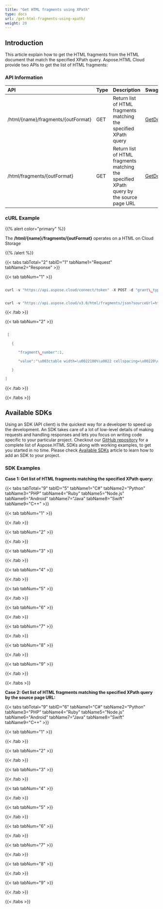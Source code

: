 ```yaml
---
title: "Get HTML fragments using XPath"
type: docs
url: /get-html-fragments-using-xpath/
weight: 20
---
```


## **Introduction**
This article explain how to get the HTML fragments from the HTML document that match the specified XPath query. Aspose.HTML Cloud provide two APIs to get the list of HTML fragments:
### **API Information**

|**API**|**Type**|**Description**|**Swagger Link**|
| :- | :- | :- | :- |
|/html/{name}/fragments/{outFormat}|GET|Return list of HTML fragments matching the specified XPath query|[GetDocumentFragmentByXPath](https://apireference.aspose.cloud/html/#!/Document/GetDocumentFragmentByXPath)|
|/html/fragments/{outFormat}|GET|Return list of HTML fragments matching the specified XPath query by the source page URL|[GetDocumentFragmentByXPathByUrl](https://apireference.aspose.cloud/html/#!/Document/GetDocumentFragmentByXPathByUrl)|
### **cURL Example**
{{% alert color="primary" %}} 

The **/html/{name}/fragments/{outFormat}** operates on a HTML on Cloud Storage

{{% /alert %}} 

{{< tabs tabTotal="2" tabID="1" tabName1="Request" tabName2="Response" >}}

{{< tab tabNum="1" >}}

```java

curl -v "https://api.aspose.cloud/connect/token" -X POST -d "grant\_type=client\_credentials&client\_id=XXXXX&client\_secret=XXXXX" -H "Content-Type: application/x-www-form-urlencoded" -H "Accept: application/json"

```

```java

curl -v "https://api.aspose.cloud/v3.0/html/fragments/json?sourceUrl=https://www.le.ac.uk/oerresources/bdra/html/page\_09.htm&xpath=//html/body/table" -X GET -H "Content-Type:application/json" -H "Accept:application/json" -H "Authorization: Bearer eyJhbGciOiJSUzI1NiIsInR5cCI6IkpXVCJ9.eyJuYmYiOjE1NjE2NzI1ODEsImV4cCI6MTU2MTc1ODk4MSwiaXNzIjoiaHR0cHM6Ly9hcGkuYXNwb3NlLmNsb3VkIiwiYXVkIjpbImh0dHBzOi8vYXBpLmFzcG9zZS5jbG91ZC9yZXNvdXJjZXMiLCJhcGkucGxhdGZvcm0iLCJhcGkucHJvZHVjdHMiXSwiY2xpZW50X2lkIjoiNzg5NDZmYjQtM2JkNC00ZDNlLWIzMDktZjllMmZmOWFjNmY5Iiwic2NvcGUiOlsiYXBpLnBsYXRmb3JtIiwiYXBpLnByb2R1Y3RzIl19.giiO1-D9Zw6q9RhEkm-fmCjRV1GuyTHr4Db-o0jCjZMoQfHddSAG1IpBmuDZHvLSSr6lp2yqCHDSAaNNoGdH\_AaCKdT73VfeiCQIOzxbMEzF53N304\_GQ39gr2-Zq6fgHW8uD\_Sd-BiHwDvt5PkGJR23NUPF7US8ZWhvHpiTrZEzpSiNZEiLISA1bh\_L8SiJtLGKgzXn2BgyR\_Kxw\_i\_WXYmbqtPry8w-P25gUjcthHbqzqO6VITzAFAt2jKMQ25YYXnhigNDfPYrc9iTmbKoEggaitR-sz8YIyxEctEcdoECyQo2Dibxf6-a8iVxlsKNfStsnymyfEl1WvyzQyzxA" --ssl-no-revoke

```

{{< /tab >}}

{{< tab tabNum="2" >}}

```java

 [

   {

      "fragment\_number":1,

      "value":"\u003ctable width=\u0022100%\u0022 cellspacing=\u00220\u0022 summary=\u0022Main layout table for two-column layout\u0022 dir=\u0022ltr\u0022\u003e\u003ctbody\u003e\u003ctr\u003e\n\u003ctd width=\u0022180\u0022 valign=\u0022top\u0022 id=\u0022maintable-toc\u0022\u003e\n\n\u003cdiv id=\u0022toc\u0022\u003e\n\n\u003ch2\u003e\u003ca id=\u0022toc-title\u0022 href=\u0022index.htm\u0022\u003eTable of Contents\u003c/a\u003e\u003c/h2\u003e\n\n\u003col class=\u0022section\u0022\u003e\n\u003cli\u003e\u003ca href=\u0022page\_01.htm\u0022\u003eIntroduction to HTML/XHTML \u003c/a\u003e\u003c/li\u003e\n\u003cli\u003e\n\u003ca href=\u0022page\_06.htm\u0022\u003eStructure of an HTML Document  \u003c/a\u003e\n\u003col\u003e\n\u003cli\u003e\u003ca href=\u0022page\_07.htm\u0022\u003epic001.gifHead of an HTML Document  \u003c/a\u003e\u003c/li\u003e\n\u003cli\u003e\u003ca href=\u0022page\_08.htm\u0022\u003eBody of an HTML Document  \u003c/a\u003e\u003c/li\u003e\n\u003cli class=\u0022currentpage\u0022\u003eExample HTML Document  \u003c/li\u003e\n\u003cli\u003e\u003ca href=\u0022page\_10.htm\u0022\u003eGood Working Practices  \u003c/a\u003e\u003c/li\u003e\n\u003c/ol\u003e\n\u003c/li\u003e\n\u003cli\u003e\u003ca href=\u0022page\_11.htm\u0022\u003eGetting Started with HTML  \u003c/a\u003e\u003c/li\u003e\n\u003cli\u003e\u003ca href=\u0022page\_19.htm\u0022\u003eHypertext Links  \u003c/a\u003e\u003c/li\u003e\n\u003cli\u003e\u003ca href=\u0022page\_24.htm\u0022\u003eIncluding Pictures  \u003c/a\u003e\u003c/li\u003e\n\u003cli\u003e\u003ca href=\u0022page\_28.htm\u0022\u003eA bit more on XHTML  \u003c/a\u003e\u003c/li\u003e\n\u003cli\u003e\u003ca href=\u0022page\_29.htm\u0022\u003eUpdating Existing HTML Documents to XHTML  \u003c/a\u003e\u003c/li\u003e\n\u003cli\u003e\u003ca href=\u0022page\_30.htm\u0022\u003eCascading Style Sheets  \u003c/a\u003e\u003c/li\u003e\n\u003cli\u003e\u003ca href=\u0022page\_33.htm\u0022\u003eStyle Properties for Text  \u003c/a\u003e\u003c/li\u003e\n\u003cli\u003e\u003ca href=\u0022page\_40.htm\u0022\u003eUtilities  \u003c/a\u003e\u003c/li\u003e\n\u003cli\u003e\u003ca href=\u0022page\_41.htm\u0022\u003eBooks and Further Reading  \u003c/a\u003e\u003c/li\u003e\n\u003cli\u003e\u003ca href=\u0022page\_42.htm\u0022\u003eThe End  \u003c/a\u003e\u003c/li\u003e\n\u003c/ol\u003e\n\n\u003c/div\u003e\n\n\u003c/td\u003e\n\u003ctd width=\u0022\*\u0022 valign=\u0022top\u0022 id=\u0022maintable-content\u0022\u003e\n\n\u003cdiv id=\u0022main-content-withtoc\u0022\u003e\n\n\u003ca name=\u0022Main\u0022\u003e\u003c/a\u003e\n\n\u003ch2\u003eExample HTML Document\u003c/h2\u003e\n\n\u003cp class=\u0022bodycopy\u0022\u003eThe following text should be typed in to a local file on a\nsystem which is equipped with a Web browser.\u003c/p\u003e\n\n\u003cpre class=\u0022bodycopy\u0022\u003e\n\u003chtml\u003e\n\u003chead\u003e\n\u003ctitle\u003e\nA Simple HTML Document\n\u003c/title\u003e\n\u003c/head\u003e\n\u003cbody\u003e\n\u003cp\u003eThis is a very simple HTML document\u003c/p\u003e\n\u003cp\u003eIt only has two paragraphs\u003c/p\u003e\n\u003c/body\u003e\n\u003c/html\u003e\n\u003c/pre\u003e\n\n\u003cp class=\u0022bodycopy\u0022\u003eWhen authoring a Web/HTML document there are several stages\nwhich will be repeated time and time again.\u003c/p\u003e\n\n\u003col class=\u0022bodycopy\u0022\u003e\n\u003cli\u003eUsing a local editor (or word processor) create the HTML\nfile.\u003c/li\u003e\n\n\u003cli\u003eView the local file by using the \u003ctt\u003e\u003cstrong\u003eOpen\nfile...\u003c/strong\u003e\u003c/tt\u003e option on the\n\u003ctt\u003e\u003cstrong\u003eFile\u003c/strong\u003e\u003c/tt\u003e menu.\u003c/li\u003e\n\n\u003cli\u003eIf you see any errors, go back to (1) and repeat the\nexercise. \u003cstrong\u003eNote:\u003c/strong\u003e most Web viewers will store\npreviously viewed pages and sometimes gives the impression that\ncorrections to the original HTML documents have not been made.\nAlways \u003ctt\u003e\u003cstrong\u003eReload\u003c/strong\u003e\u003c/tt\u003e HTML documents after they\nhave been edited.\u003c/li\u003e\n\u003c/ol\u003e\n\n\u003cp class=\u0022bodycopy\u0022\u003eIf there are no errors in your typing etc. the above tags\nshould be interpreted as:\u003c/p\u003e\n\n\u003chr class=\u0022bodycopy\u0022\u003e\n\u003cp class=\u0022bodycopy\u0022\u003e\u003cfont face=\u0022Times New Roman\u0022\u003eThis is a very simple HTML\ndocument\u003c/font\u003e\u003c/p\u003e\n\n\u003cp class=\u0022bodycopy\u0022\u003e\u003cfont face=\u0022Times New Roman\u0022\u003eIt only has two\nparagraphs\u003c/font\u003e\u003c/p\u003e\n\n\u003chr class=\u0022bodycopy\u0022\u003e\n\u003cp class=\u0022bodycopy\u0022\u003eThe document\u0027s title will appear as the viewing windows name\nand the text will appear in the default font for your browser,\nwhich is usually a Times Roman typeface with font size 12\u003ca href=\u0022resources/point.html\u0022 target=\u0022\_blank\u0022\u003epoint\u003c/a\u003e.\u003c/p\u003e\n\n\u003cp class=\u0022bodycopy\u0022\u003eAdding headings and further character attributes to your HTML\ndocuments will be discussed in the following sections of this\ncourse.\u003c/p\u003e\n\n\n\u003c/div\u003e\n\n\u003c/td\u003e\n\u003c/tr\u003e\u003c/tbody\u003e\u003c/table\u003e"

   }

]

```

{{< /tab >}}

{{< /tabs >}}
## **Available SDKs**
Using an SDK (API client) is the quickest way for a developer to speed up the development. An SDK takes care of a lot of low-level details of making requests and handling responses and lets you focus on writing code specific to your particular project. Checkout our [GitHub repository](https://github.com/aspose-html-cloud) for a complete list of Aspose.HTML SDKs along with working examples, to get you started in no time. Please check [Available SDKs](/available-sdks/) article to learn how to add an SDK to your project.
### **SDK Examples**
**Case 1: Get list of HTML fragments matching the specified XPath query:**

{{< tabs tabTotal="9" tabID="5" tabName1="C#" tabName2="Python" tabName3="PHP" tabName4="Ruby" tabName5="Node.js" tabName6="Android" tabName7="Java" tabName8="Swift" tabName9="C++" >}}

{{< tab tabNum="1" >}}

{{< /tab >}}

{{< tab tabNum="2" >}}

{{< /tab >}}

{{< tab tabNum="3" >}}

{{< /tab >}}

{{< tab tabNum="4" >}}

{{< /tab >}}

{{< tab tabNum="5" >}}

{{< /tab >}}

{{< tab tabNum="6" >}}

{{< /tab >}}

{{< tab tabNum="7" >}}

{{< /tab >}}

{{< tab tabNum="8" >}}

{{< /tab >}}

{{< tab tabNum="9" >}}

{{< /tab >}}

{{< /tabs >}}

**Case 2: Get list of HTML fragments matching the specified XPath query by the source page URL:**

{{< tabs tabTotal="9" tabID="6" tabName1="C#" tabName2="Python" tabName3="PHP" tabName4="Ruby" tabName5="Node.js" tabName6="Android" tabName7="Java" tabName8="Swift" tabName9="C++" >}}

{{< tab tabNum="1" >}}

{{< /tab >}}

{{< tab tabNum="2" >}}

{{< /tab >}}

{{< tab tabNum="3" >}}

{{< /tab >}}

{{< tab tabNum="4" >}}

{{< /tab >}}

{{< tab tabNum="5" >}}

{{< /tab >}}

{{< tab tabNum="6" >}}

{{< /tab >}}

{{< tab tabNum="7" >}}

{{< /tab >}}

{{< tab tabNum="8" >}}

{{< /tab >}}

{{< tab tabNum="9" >}}

{{< /tab >}}

{{< /tabs >}}
